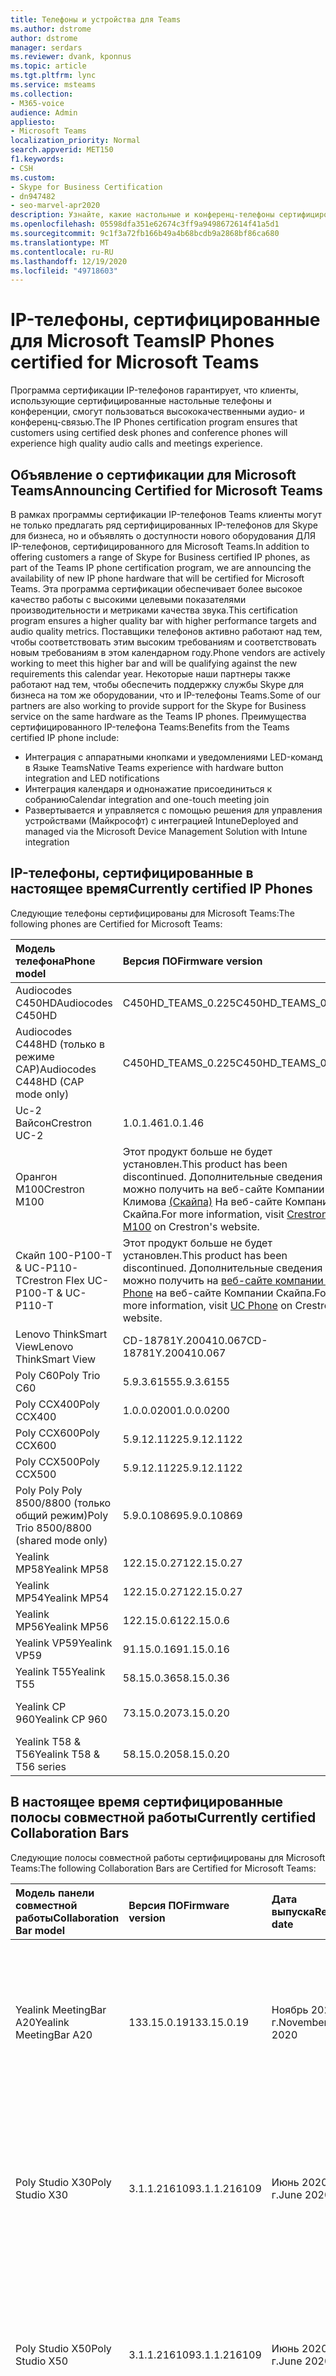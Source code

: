 ```yaml
---
title: Телефоны и устройства для Teams
ms.author: dstrome
author: dstrome
manager: serdars
ms.reviewer: dvank, kponnus
ms.topic: article
ms.tgt.pltfrm: lync
ms.service: msteams
ms.collection:
- M365-voice
audience: Admin
appliesto:
- Microsoft Teams
localization_priority: Normal
search.appverid: MET150
f1.keywords:
- CSH
ms.custom:
- Skype for Business Certification
- dn947482
- seo-marvel-apr2020
description: Узнайте, какие настольные и конференц-телефоны сертифицированы для Microsoft Teams для получения наилучших результатов.
ms.openlocfilehash: 05598dfa351e62674c3ff9a9498672614f41a5d1
ms.sourcegitcommit: 9c1f3a72fb166b49a4b68bcdb9a2868bf86ca680
ms.translationtype: MT
ms.contentlocale: ru-RU
ms.lasthandoff: 12/19/2020
ms.locfileid: "49718603"
---
```

# <a name="ip-phones-certified-for-microsoft-teams"></a><span data-ttu-id="9c56f-103">IP-телефоны, сертифицированные для Microsoft Teams</span><span class="sxs-lookup"><span data-stu-id="9c56f-103">IP Phones certified for Microsoft Teams</span></span>

<span data-ttu-id="9c56f-104">Программа сертификации IP-телефонов гарантирует, что клиенты, использующие сертифицированные настольные телефоны и конференции, смогут пользоваться высококачественными аудио- и конференц-связью.</span><span class="sxs-lookup"><span data-stu-id="9c56f-104">The IP Phones certification program ensures that customers using certified desk phones and conference phones will experience high quality audio calls and meetings experience.</span></span>

## <a name="announcing-certified-for-microsoft-teams"></a><span data-ttu-id="9c56f-105">Объявление о сертификации для Microsoft Teams</span><span class="sxs-lookup"><span data-stu-id="9c56f-105">Announcing Certified for Microsoft Teams</span></span>

<span data-ttu-id="9c56f-106">В рамках программы сертификации IP-телефонов Teams клиенты могут не только предлагать ряд сертифицированных IP-телефонов для Skype для бизнеса, но и объявлять о доступности нового оборудования ДЛЯ IP-телефонов, сертифицированного для Microsoft Teams.</span><span class="sxs-lookup"><span data-stu-id="9c56f-106">In addition to offering customers a range of Skype for Business certified IP phones, as part of the Teams IP phone certification program, we are announcing the availability of new IP phone hardware that will be certified for Microsoft Teams.</span></span> <span data-ttu-id="9c56f-107">Эта программа сертификации обеспечивает более высокое качество работы с высокими целевыми показателями производительности и метриками качества звука.</span><span class="sxs-lookup"><span data-stu-id="9c56f-107">This certification program ensures a higher quality bar with higher performance targets and audio quality metrics.</span></span> <span data-ttu-id="9c56f-108">Поставщики телефонов активно работают над тем, чтобы соответствовать этим высоким требованиям и соответствовать новым требованиям в этом календарном году.</span><span class="sxs-lookup"><span data-stu-id="9c56f-108">Phone vendors are actively working to meet this higher bar and will be qualifying against the new requirements this calendar year.</span></span> <span data-ttu-id="9c56f-109">Некоторые наши партнеры также работают над тем, чтобы обеспечить поддержку службы Skype для бизнеса на том же оборудовании, что и IP-телефоны Teams.</span><span class="sxs-lookup"><span data-stu-id="9c56f-109">Some of our partners are also working to provide support for the Skype for Business service on the same hardware as the Teams IP phones.</span></span> <span data-ttu-id="9c56f-110">Преимущества сертифицированного IP-телефона Teams:</span><span class="sxs-lookup"><span data-stu-id="9c56f-110">Benefits from the Teams certified IP phone include:</span></span>

- <span data-ttu-id="9c56f-111">Интеграция с аппаратными кнопками и уведомлениями LED-команд в Языке Teams</span><span class="sxs-lookup"><span data-stu-id="9c56f-111">Native Teams experience with hardware button integration and LED notifications</span></span>
- <span data-ttu-id="9c56f-112">Интеграция календаря и однонажатие присоединиться к собранию</span><span class="sxs-lookup"><span data-stu-id="9c56f-112">Calendar integration and one-touch meeting join</span></span>
- <span data-ttu-id="9c56f-113">Развертывается и управляется с помощью решения для управления устройствами (Майкрософт) с интеграцией Intune</span><span class="sxs-lookup"><span data-stu-id="9c56f-113">Deployed and managed via the Microsoft Device Management Solution with Intune integration</span></span>

## <a name="currently-certified-ip-phones"></a><span data-ttu-id="9c56f-114">IP-телефоны, сертифицированные в настоящее время</span><span class="sxs-lookup"><span data-stu-id="9c56f-114">Currently certified IP Phones</span></span>

<span data-ttu-id="9c56f-115">Следующие телефоны сертифицированы для Microsoft Teams:</span><span class="sxs-lookup"><span data-stu-id="9c56f-115">The following phones are Certified for Microsoft Teams:</span></span>

| <span data-ttu-id="9c56f-116">Модель телефона</span><span class="sxs-lookup"><span data-stu-id="9c56f-116">Phone model</span></span>                            | <span data-ttu-id="9c56f-117">Версия ПО</span><span class="sxs-lookup"><span data-stu-id="9c56f-117">Firmware version</span></span>                                                                                                                                                                                                                           | <span data-ttu-id="9c56f-118">Дата выпуска</span><span class="sxs-lookup"><span data-stu-id="9c56f-118">Release date</span></span>                 |
|:---------------------------------------|:-------------------------------------------------------------------------------------------------------------------------------------------------------------------------------------------------------------------------------------------|:-----------------------------|
| <span data-ttu-id="9c56f-119">Audiocodes C450HD</span><span class="sxs-lookup"><span data-stu-id="9c56f-119">Audiocodes C450HD</span></span>                      | <span data-ttu-id="9c56f-120">C450HD_TEAMS_0.225</span><span class="sxs-lookup"><span data-stu-id="9c56f-120">C450HD_TEAMS_0.225</span></span>                                                                                                                                                                                                                         | <span data-ttu-id="9c56f-121">Март 2019 г.</span><span class="sxs-lookup"><span data-stu-id="9c56f-121">March 2019</span></span>                   |
| <span data-ttu-id="9c56f-122">Audiocodes C448HD (только в режиме CAP)</span><span class="sxs-lookup"><span data-stu-id="9c56f-122">Audiocodes C448HD (CAP mode only)</span></span>      | <span data-ttu-id="9c56f-123">C450HD_TEAMS_0.225</span><span class="sxs-lookup"><span data-stu-id="9c56f-123">C450HD_TEAMS_0.225</span></span>                                                                                                                                                                                                                         | <span data-ttu-id="9c56f-124">Март 2019 г.</span><span class="sxs-lookup"><span data-stu-id="9c56f-124">March 2019</span></span>                   |
|<span data-ttu-id="9c56f-125">Uc-2 Вайсон</span><span class="sxs-lookup"><span data-stu-id="9c56f-125">Crestron UC-2</span></span>                           |<span data-ttu-id="9c56f-126">1.0.1.46</span><span class="sxs-lookup"><span data-stu-id="9c56f-126">1.0.1.46</span></span>                                                  | <span data-ttu-id="9c56f-127">Июль 2020 г.</span><span class="sxs-lookup"><span data-stu-id="9c56f-127">July 2020</span></span>                    |
| <span data-ttu-id="9c56f-128">Орангон M100</span><span class="sxs-lookup"><span data-stu-id="9c56f-128">Crestron M100</span></span>                          | <span data-ttu-id="9c56f-129">Этот продукт больше не будет установлен.</span><span class="sxs-lookup"><span data-stu-id="9c56f-129">This product has been discontinued.</span></span> <span data-ttu-id="9c56f-130">Дополнительные сведения можно получить на веб-сайте Компании Климова [(Скайпа)](https://www.crestron.com/Products/Workspace-Solutions/Unified-Communications/Crestron-Flex-Tabletop-Conferencing-Systems/UC-M100-T) На веб-сайте Компании Скайпа.</span><span class="sxs-lookup"><span data-stu-id="9c56f-130">For more information, visit [Crestron M100](https://www.crestron.com/Products/Workspace-Solutions/Unified-Communications/Crestron-Flex-Tabletop-Conferencing-Systems/UC-M100-T) on Crestron's website.</span></span> | <span data-ttu-id="9c56f-131">Прекращение с 11.05.2020 г.</span><span class="sxs-lookup"><span data-stu-id="9c56f-131">Discontinued as of 5/11/2020</span></span> |
| <span data-ttu-id="9c56f-132">Скайп 100-P100-T & UC-P110-T</span><span class="sxs-lookup"><span data-stu-id="9c56f-132">Crestron Flex UC-P100-T & UC-P110-T</span></span>    | <span data-ttu-id="9c56f-133">Этот продукт больше не будет установлен.</span><span class="sxs-lookup"><span data-stu-id="9c56f-133">This product has been discontinued.</span></span> <span data-ttu-id="9c56f-134">Дополнительные сведения можно получить на [веб-сайте компании UC Phone](https://www.crestron.com/Products/Workspace-Solutions/Unified-Communications/Crestron-Flex-Accessories/UC-PHONE-T-PLUS) на веб-сайте Компании Скайпа.</span><span class="sxs-lookup"><span data-stu-id="9c56f-134">For more information, visit [UC Phone](https://www.crestron.com/Products/Workspace-Solutions/Unified-Communications/Crestron-Flex-Accessories/UC-PHONE-T-PLUS) on Crestron's website.</span></span>                  | <span data-ttu-id="9c56f-135">Прекращение с 11.05.2020 г.</span><span class="sxs-lookup"><span data-stu-id="9c56f-135">Discontinued as of 5/11/2020</span></span> |
| <span data-ttu-id="9c56f-136">Lenovo ThinkSmart View</span><span class="sxs-lookup"><span data-stu-id="9c56f-136">Lenovo ThinkSmart View</span></span>                 | <span data-ttu-id="9c56f-137">CD-18781Y.200410.067</span><span class="sxs-lookup"><span data-stu-id="9c56f-137">CD-18781Y.200410.067</span></span>                                                                                                                                                                                                                       | <span data-ttu-id="9c56f-138">Апрель 2020 г.</span><span class="sxs-lookup"><span data-stu-id="9c56f-138">April 2020</span></span>                   |
| <span data-ttu-id="9c56f-139">Poly С60</span><span class="sxs-lookup"><span data-stu-id="9c56f-139">Poly Trio C60</span></span>                          | <span data-ttu-id="9c56f-140">5.9.3.6155</span><span class="sxs-lookup"><span data-stu-id="9c56f-140">5.9.3.6155</span></span>                                                                                                                                                                                                                                 | <span data-ttu-id="9c56f-141">Апрель 2020 г.</span><span class="sxs-lookup"><span data-stu-id="9c56f-141">April 2020</span></span>                   |
| <span data-ttu-id="9c56f-142">Poly CCX400</span><span class="sxs-lookup"><span data-stu-id="9c56f-142">Poly CCX400</span></span>                            | <span data-ttu-id="9c56f-143">1.0.0.0200</span><span class="sxs-lookup"><span data-stu-id="9c56f-143">1.0.0.0200</span></span>                                                                                                                                                                                                                                 | <span data-ttu-id="9c56f-144">Январь 2020 г.</span><span class="sxs-lookup"><span data-stu-id="9c56f-144">January 2020</span></span>                 |
| <span data-ttu-id="9c56f-145">Poly CCX600</span><span class="sxs-lookup"><span data-stu-id="9c56f-145">Poly CCX600</span></span>                            | <span data-ttu-id="9c56f-146">5.9.12.1122</span><span class="sxs-lookup"><span data-stu-id="9c56f-146">5.9.12.1122</span></span>                                                                                                                                                                                                                                | <span data-ttu-id="9c56f-147">Январь 2020 г.</span><span class="sxs-lookup"><span data-stu-id="9c56f-147">January 2020</span></span>                 |
| <span data-ttu-id="9c56f-148">Poly CCX500</span><span class="sxs-lookup"><span data-stu-id="9c56f-148">Poly CCX500</span></span>                            | <span data-ttu-id="9c56f-149">5.9.12.1122</span><span class="sxs-lookup"><span data-stu-id="9c56f-149">5.9.12.1122</span></span>                                                                                                                                                                                                                                | <span data-ttu-id="9c56f-150">Декабрь 2019 г.</span><span class="sxs-lookup"><span data-stu-id="9c56f-150">December 2019</span></span>                |
| <span data-ttu-id="9c56f-151">Poly Poly Poly 8500/8800 (только общий режим)</span><span class="sxs-lookup"><span data-stu-id="9c56f-151">Poly Trio 8500/8800 (shared mode only)</span></span> | <span data-ttu-id="9c56f-152">5.9.0.10869</span><span class="sxs-lookup"><span data-stu-id="9c56f-152">5.9.0.10869</span></span>                                                                                                                                                                                                                                | <span data-ttu-id="9c56f-153">Июнь 2019 г.</span><span class="sxs-lookup"><span data-stu-id="9c56f-153">June 2019</span></span>                    |
| <span data-ttu-id="9c56f-154">Yealink MP58</span><span class="sxs-lookup"><span data-stu-id="9c56f-154">Yealink MP58</span></span> | <span data-ttu-id="9c56f-155">122.15.0.27</span><span class="sxs-lookup"><span data-stu-id="9c56f-155">122.15.0.27</span></span>| <span data-ttu-id="9c56f-156">Декабрь 2020 г.</span><span class="sxs-lookup"><span data-stu-id="9c56f-156">December 2020</span></span> |
| <span data-ttu-id="9c56f-157">Yealink MP54</span><span class="sxs-lookup"><span data-stu-id="9c56f-157">Yealink MP54</span></span> | <span data-ttu-id="9c56f-158">122.15.0.27</span><span class="sxs-lookup"><span data-stu-id="9c56f-158">122.15.0.27</span></span>| <span data-ttu-id="9c56f-159">Ноябрь 2020 г.</span><span class="sxs-lookup"><span data-stu-id="9c56f-159">November 2020</span></span> |
| <span data-ttu-id="9c56f-160">Yealink MP56</span><span class="sxs-lookup"><span data-stu-id="9c56f-160">Yealink MP56</span></span> | <span data-ttu-id="9c56f-161">122.15.0.6</span><span class="sxs-lookup"><span data-stu-id="9c56f-161">122.15.0.6</span></span> | <span data-ttu-id="9c56f-162">Март 2020 г.</span><span class="sxs-lookup"><span data-stu-id="9c56f-162">March 2020</span></span>    |
| <span data-ttu-id="9c56f-163">Yealink VP59</span><span class="sxs-lookup"><span data-stu-id="9c56f-163">Yealink VP59</span></span> | <span data-ttu-id="9c56f-164">91.15.0.16</span><span class="sxs-lookup"><span data-stu-id="9c56f-164">91.15.0.16</span></span> | <span data-ttu-id="9c56f-165">Июнь 2019 г.</span><span class="sxs-lookup"><span data-stu-id="9c56f-165">June 2019</span></span>     |
| <span data-ttu-id="9c56f-166">Yealink T55</span><span class="sxs-lookup"><span data-stu-id="9c56f-166">Yealink T55</span></span>  | <span data-ttu-id="9c56f-167">58.15.0.36</span><span class="sxs-lookup"><span data-stu-id="9c56f-167">58.15.0.36</span></span> | <span data-ttu-id="9c56f-168">Май 2019 г.</span><span class="sxs-lookup"><span data-stu-id="9c56f-168">May 2019</span></span>      |
| <span data-ttu-id="9c56f-169">Yealink CP 960</span><span class="sxs-lookup"><span data-stu-id="9c56f-169">Yealink CP 960</span></span>| <span data-ttu-id="9c56f-170">73.15.0.20</span><span class="sxs-lookup"><span data-stu-id="9c56f-170">73.15.0.20</span></span> | <span data-ttu-id="9c56f-171">Декабрь 2018 г.</span><span class="sxs-lookup"><span data-stu-id="9c56f-171">December 2018</span></span>|
| <span data-ttu-id="9c56f-172">Yealink T58 & T56</span><span class="sxs-lookup"><span data-stu-id="9c56f-172">Yealink T58 & T56 series</span></span> | <span data-ttu-id="9c56f-173">58.15.0.20</span><span class="sxs-lookup"><span data-stu-id="9c56f-173">58.15.0.20</span></span> | <span data-ttu-id="9c56f-174">Декабрь 2018 г.</span><span class="sxs-lookup"><span data-stu-id="9c56f-174">December 2018</span></span> |

## <a name="currently-certified-collaboration-bars"></a><span data-ttu-id="9c56f-175">В настоящее время сертифицированные полосы совместной работы</span><span class="sxs-lookup"><span data-stu-id="9c56f-175">Currently certified Collaboration Bars</span></span>

<span data-ttu-id="9c56f-176">Следующие полосы совместной работы сертифицированы для Microsoft Teams:</span><span class="sxs-lookup"><span data-stu-id="9c56f-176">The following Collaboration Bars are Certified for Microsoft Teams:</span></span>

| <span data-ttu-id="9c56f-177">Модель панели совместной работы</span><span class="sxs-lookup"><span data-stu-id="9c56f-177">Collaboration Bar model</span></span> | <span data-ttu-id="9c56f-178">Версия ПО</span><span class="sxs-lookup"><span data-stu-id="9c56f-178">Firmware version</span></span> | <span data-ttu-id="9c56f-179">Дата выпуска</span><span class="sxs-lookup"><span data-stu-id="9c56f-179">Release date</span></span>  | <span data-ttu-id="9c56f-180">Размер комнаты (не более)</span><span class="sxs-lookup"><span data-stu-id="9c56f-180">Room size (up to)</span></span>                                         |
|:------------------------|:-----------------|:--------------|:----------------------------------------------------------|
| <span data-ttu-id="9c56f-181">Yealink MeetingBar A20</span><span class="sxs-lookup"><span data-stu-id="9c56f-181">Yealink MeetingBar A20</span></span>  | <span data-ttu-id="9c56f-182">133.15.0.19</span><span class="sxs-lookup"><span data-stu-id="9c56f-182">133.15.0.19</span></span>      | <span data-ttu-id="9c56f-183">Ноябрь 2020 г.</span><span class="sxs-lookup"><span data-stu-id="9c56f-183">November 2020</span></span> | <span data-ttu-id="9c56f-184">Фокус-комната(3м x 3 м)</span><span class="sxs-lookup"><span data-stu-id="9c56f-184">Focus room(3m x 3m)</span></span> </br> <span data-ttu-id="9c56f-185">Небольшая комната для собрания(4,5 м x 4,5 м)</span><span class="sxs-lookup"><span data-stu-id="9c56f-185">Small meeting room(4.5m x 4.5m)</span></span> |
| <span data-ttu-id="9c56f-186">Poly Studio X30</span><span class="sxs-lookup"><span data-stu-id="9c56f-186">Poly Studio X30</span></span>         | <span data-ttu-id="9c56f-187">3.1.1.216109</span><span class="sxs-lookup"><span data-stu-id="9c56f-187">3.1.1.216109</span></span>     | <span data-ttu-id="9c56f-188">Июнь 2020 г.</span><span class="sxs-lookup"><span data-stu-id="9c56f-188">June 2020</span></span>     | <span data-ttu-id="9c56f-189">Фокус-комната(3м x 3 м)</span><span class="sxs-lookup"><span data-stu-id="9c56f-189">Focus room(3m x 3m)</span></span> </br> <span data-ttu-id="9c56f-190">Небольшая комната для собрания(4,5 м x 4,5 м)</span><span class="sxs-lookup"><span data-stu-id="9c56f-190">Small meeting room(4.5m x 4.5m)</span></span> |
| <span data-ttu-id="9c56f-191">Poly Studio X50</span><span class="sxs-lookup"><span data-stu-id="9c56f-191">Poly Studio X50</span></span>         | <span data-ttu-id="9c56f-192">3.1.1.216109</span><span class="sxs-lookup"><span data-stu-id="9c56f-192">3.1.1.216109</span></span>     | <span data-ttu-id="9c56f-193">Июнь 2020 г.</span><span class="sxs-lookup"><span data-stu-id="9c56f-193">June 2020</span></span>     | <span data-ttu-id="9c56f-194">Фокус-комната(3м x 3 м)</span><span class="sxs-lookup"><span data-stu-id="9c56f-194">Focus room(3m x 3m)</span></span> </br> <span data-ttu-id="9c56f-195">Небольшая комната для собрания(4,5 м x 4,5 м)</span><span class="sxs-lookup"><span data-stu-id="9c56f-195">Small meeting room(4.5m x 4.5m)</span></span> |
| <span data-ttu-id="9c56f-196">Yealink VC210</span><span class="sxs-lookup"><span data-stu-id="9c56f-196">Yealink VC210</span></span>           | <span data-ttu-id="9c56f-197">118.15.0.14</span><span class="sxs-lookup"><span data-stu-id="9c56f-197">118.15.0.14</span></span>      | <span data-ttu-id="9c56f-198">Февраль 2020 г.</span><span class="sxs-lookup"><span data-stu-id="9c56f-198">February 2020</span></span> | <span data-ttu-id="9c56f-199">Фокус-комната(3м x 3 м)</span><span class="sxs-lookup"><span data-stu-id="9c56f-199">Focus room(3m x 3m)</span></span> </br> <span data-ttu-id="9c56f-200">Небольшая комната для собрания(4,5 м x 4,5 м)</span><span class="sxs-lookup"><span data-stu-id="9c56f-200">Small meeting room(4.5m x 4.5m)</span></span> |

## <a name="currently-certified-teams-display"></a><span data-ttu-id="9c56f-201">Экран Teams, сертифицированный в настоящее время</span><span class="sxs-lookup"><span data-stu-id="9c56f-201">Currently certified Teams display</span></span>
<span data-ttu-id="9c56f-202">Следующие дисплеи Teams сертифицированы для Microsoft Teams:</span><span class="sxs-lookup"><span data-stu-id="9c56f-202">The following Teams displays are Certified for  Microsoft Teams:</span></span>

| <span data-ttu-id="9c56f-203">Отображаемая модель Teams</span><span class="sxs-lookup"><span data-stu-id="9c56f-203">Teams display model</span></span> | <span data-ttu-id="9c56f-204">Версия ПО</span><span class="sxs-lookup"><span data-stu-id="9c56f-204">Firmware version</span></span> | <span data-ttu-id="9c56f-205">Дата выпуска</span><span class="sxs-lookup"><span data-stu-id="9c56f-205">Release date</span></span>  |                                         
|:------------------------|:-----------------|:--------------|
|<span data-ttu-id="9c56f-206">Lenovo ThinkSmart View</span><span class="sxs-lookup"><span data-stu-id="9c56f-206">Lenovo ThinkSmart View</span></span>|<span data-ttu-id="9c56f-207">CD-18781Y.201006.099</span><span class="sxs-lookup"><span data-stu-id="9c56f-207">CD-18781Y.201006.099</span></span>|<span data-ttu-id="9c56f-208">Октябрь 2020 г.</span><span class="sxs-lookup"><span data-stu-id="9c56f-208">October 2020</span></span> |

### <a name="product-release-information-for-teams-phones"></a><span data-ttu-id="9c56f-209">Сведения о выпуске продуктов для телефонов Teams</span><span class="sxs-lookup"><span data-stu-id="9c56f-209">Product release information for Teams Phones</span></span>

<span data-ttu-id="9c56f-210">Ниже следующую версию приложения для IP-телефонов и версии по совету Teams.</span><span class="sxs-lookup"><span data-stu-id="9c56f-210">The following are the latest Teams IP phone app and firmware versions.</span></span>

#### <a name="app-versions"></a><span data-ttu-id="9c56f-211">Версии приложений</span><span class="sxs-lookup"><span data-stu-id="9c56f-211">App versions</span></span>

| <span data-ttu-id="9c56f-212">Выпуск продукта</span><span class="sxs-lookup"><span data-stu-id="9c56f-212">Product release</span></span> | <span data-ttu-id="9c56f-213">Дата выпуска</span><span class="sxs-lookup"><span data-stu-id="9c56f-213">Release date</span></span>  | <span data-ttu-id="9c56f-214">Версия приложения Microsoft Teams</span><span class="sxs-lookup"><span data-stu-id="9c56f-214">Microsoft Teams app version</span></span> | <span data-ttu-id="9c56f-215">Версия портала организации</span><span class="sxs-lookup"><span data-stu-id="9c56f-215">Company Portal version</span></span> | <span data-ttu-id="9c56f-216">Версия агента администрирования</span><span class="sxs-lookup"><span data-stu-id="9c56f-216">Admin Agent version</span></span> |
|:----------------|:--------------|:----------------------------|:-----------------------|:--------------------|
| <span data-ttu-id="9c56f-217">Обновление #7</span><span class="sxs-lookup"><span data-stu-id="9c56f-217">Update #7</span></span>  | <span data-ttu-id="9c56f-218">8 декабря 2020 г.</span><span class="sxs-lookup"><span data-stu-id="9c56f-218">December 8, 2020</span></span>  |<span data-ttu-id="9c56f-219">1449/1.0.94.2020111101</span><span class="sxs-lookup"><span data-stu-id="9c56f-219">1449/1.0.94.2020111101</span></span> | <span data-ttu-id="9c56f-220">5.0.4927.0</span><span class="sxs-lookup"><span data-stu-id="9c56f-220">5.0.4927.0</span></span>            | <span data-ttu-id="9c56f-221">1.0.0.202010121132.product (.223)</span><span class="sxs-lookup"><span data-stu-id="9c56f-221">1.0.0.202010121132.product (.223)</span></span> |
| <span data-ttu-id="9c56f-222">Обновление #6</span><span class="sxs-lookup"><span data-stu-id="9c56f-222">Update #6</span></span>  | <span data-ttu-id="9c56f-223">12 октября 2020 г.</span><span class="sxs-lookup"><span data-stu-id="9c56f-223">October 12, 2020</span></span>  |<span data-ttu-id="9c56f-224">1449/1.0.94.2020091801</span><span class="sxs-lookup"><span data-stu-id="9c56f-224">1449/1.0.94.2020091801</span></span>     | <span data-ttu-id="9c56f-225">5.0.4912.0</span><span class="sxs-lookup"><span data-stu-id="9c56f-225">5.0.4912.0</span></span>             | <span data-ttu-id="9c56f-226">1.0.0.202006290446.product(216)</span><span class="sxs-lookup"><span data-stu-id="9c56f-226">1.0.0.202006290446.product(216)</span></span> |
| <span data-ttu-id="9c56f-227">Обновление #5</span><span class="sxs-lookup"><span data-stu-id="9c56f-227">Update #5</span></span>  | <span data-ttu-id="9c56f-228">31 августа 2020 г.</span><span class="sxs-lookup"><span data-stu-id="9c56f-228">August 31, 2020</span></span> | <span data-ttu-id="9c56f-229">1449/1.0.94.2020071702</span><span class="sxs-lookup"><span data-stu-id="9c56f-229">1449/1.0.94.2020071702</span></span>    | <span data-ttu-id="9c56f-230">5.0.4867.0</span><span class="sxs-lookup"><span data-stu-id="9c56f-230">5.0.4867.0</span></span>             | <span data-ttu-id="9c56f-231">1.0.0.202006290446.product(216)</span><span class="sxs-lookup"><span data-stu-id="9c56f-231">1.0.0.202006290446.product(216)</span></span> |
| <span data-ttu-id="9c56f-232">Обновление #4</span><span class="sxs-lookup"><span data-stu-id="9c56f-232">Update #4</span></span>  | <span data-ttu-id="9c56f-233">30 июня 2020 г.</span><span class="sxs-lookup"><span data-stu-id="9c56f-233">June 30, 2020</span></span> | <span data-ttu-id="9c56f-234">1449/1.0.94.2020051601</span><span class="sxs-lookup"><span data-stu-id="9c56f-234">1449/1.0.94.2020051601</span></span>      | <span data-ttu-id="9c56f-235">5.0.4771.0</span><span class="sxs-lookup"><span data-stu-id="9c56f-235">5.0.4771.0</span></span>             | <span data-ttu-id="9c56f-236">1.0.0.202005060552</span><span class="sxs-lookup"><span data-stu-id="9c56f-236">1.0.0.202005060552</span></span>  |
| <span data-ttu-id="9c56f-237">Обновление #3</span><span class="sxs-lookup"><span data-stu-id="9c56f-237">Update #3</span></span>  | <span data-ttu-id="9c56f-238">13 мая 2020 г.</span><span class="sxs-lookup"><span data-stu-id="9c56f-238">May 13, 2020</span></span>  | <span data-ttu-id="9c56f-239">1449/1.0.94.2020040801</span><span class="sxs-lookup"><span data-stu-id="9c56f-239">1449/1.0.94.2020040801</span></span>      | <span data-ttu-id="9c56f-240">5.0.4715.0</span><span class="sxs-lookup"><span data-stu-id="9c56f-240">5.0.4715.0</span></span>             | <span data-ttu-id="9c56f-241">1.210</span><span class="sxs-lookup"><span data-stu-id="9c56f-241">1.210</span></span>               |

#### <a name="firmware-versions"></a><span data-ttu-id="9c56f-242">Версии ПО</span><span class="sxs-lookup"><span data-stu-id="9c56f-242">Firmware versions</span></span>

<span data-ttu-id="9c56f-243">При установке новой версии ПО на устройстве можно определить соответствующие версии приложения Microsoft Teams, портала организации и агента администрирования, найдя выпуск продукта в столбце "Включенные выпуски **продуктов".**</span><span class="sxs-lookup"><span data-stu-id="9c56f-243">When you install a new firmware version on your device, you can determine the corresponding Microsoft Teams app, Company Portal, and Admin Agent, versions that are installed by finding the product release in the **Included product release** column.</span></span> <span data-ttu-id="9c56f-244">Затем найди выпуск продукта в таблице **версий** приложения выше.</span><span class="sxs-lookup"><span data-stu-id="9c56f-244">Then look up the product release in the **App versions** table above.</span></span>

| <span data-ttu-id="9c56f-245">Модель устройства</span><span class="sxs-lookup"><span data-stu-id="9c56f-245">Device model</span></span>        | <span data-ttu-id="9c56f-246">Версия ПО</span><span class="sxs-lookup"><span data-stu-id="9c56f-246">Firmware version</span></span>     | <span data-ttu-id="9c56f-247">Год/включенный выпуск продукта</span><span class="sxs-lookup"><span data-stu-id="9c56f-247">Year/Included product release</span></span>  |
|:--------------------|:---------------------|:-------------------------|
| <span data-ttu-id="9c56f-248">AudioCodes C448HD</span><span class="sxs-lookup"><span data-stu-id="9c56f-248">AudioCodes C448HD</span></span>   | <span data-ttu-id="9c56f-249">C450HD_TEAMS_1.8.288</span><span class="sxs-lookup"><span data-stu-id="9c56f-249">C450HD_TEAMS_1.8.288</span></span>  | <span data-ttu-id="9c56f-250">Обновление до 2020 #7</span><span class="sxs-lookup"><span data-stu-id="9c56f-250">2020 Update #7</span></span>           |
| <span data-ttu-id="9c56f-251">AudioCodes C450HD</span><span class="sxs-lookup"><span data-stu-id="9c56f-251">AudioCodes C450HD</span></span>   | <span data-ttu-id="9c56f-252">C450HD_TEAMS_1.8.288</span><span class="sxs-lookup"><span data-stu-id="9c56f-252">C450HD_TEAMS_1.8.288</span></span>  | <span data-ttu-id="9c56f-253">Обновление до 2020 #7</span><span class="sxs-lookup"><span data-stu-id="9c56f-253">2020 Update #7</span></span>           |
| <span data-ttu-id="9c56f-254">Lenovo ThinkSmart View</span><span class="sxs-lookup"><span data-stu-id="9c56f-254">Lenovo ThinkSmart View</span></span>|<span data-ttu-id="9c56f-255">CD-18781Y.200922.098</span><span class="sxs-lookup"><span data-stu-id="9c56f-255">CD-18781Y.200922.098</span></span> | <span data-ttu-id="9c56f-256">Обновление до 2020 #6</span><span class="sxs-lookup"><span data-stu-id="9c56f-256">2020 Update #6</span></span>           |
| <span data-ttu-id="9c56f-257">Poly CCX400</span><span class="sxs-lookup"><span data-stu-id="9c56f-257">Poly CCX400</span></span>         | <span data-ttu-id="9c56f-258">6.2.23.0202</span><span class="sxs-lookup"><span data-stu-id="9c56f-258">6.2.23.0202</span></span>         | <span data-ttu-id="9c56f-259">Обновление до 2020 #7</span><span class="sxs-lookup"><span data-stu-id="9c56f-259">2020 Update #7</span></span>           |
| <span data-ttu-id="9c56f-260">Poly CCX500/CCX600</span><span class="sxs-lookup"><span data-stu-id="9c56f-260">Poly CCX500/CCX600</span></span>  | <span data-ttu-id="9c56f-261">6.2.23.0202</span><span class="sxs-lookup"><span data-stu-id="9c56f-261">6.2.23.0202</span></span>         | <span data-ttu-id="9c56f-262">Обновление до 2020 #7</span><span class="sxs-lookup"><span data-stu-id="9c56f-262">2020 Update #7</span></span>          |
| <span data-ttu-id="9c56f-263">Poly С60</span><span class="sxs-lookup"><span data-stu-id="9c56f-263">Poly Trio C60</span></span>       | <span data-ttu-id="9c56f-264">6.2.23.0202</span><span class="sxs-lookup"><span data-stu-id="9c56f-264">6.2.23.0202</span></span>          | <span data-ttu-id="9c56f-265">Обновление до 2020 #7</span><span class="sxs-lookup"><span data-stu-id="9c56f-265">2020 Update #7</span></span>          |
| <span data-ttu-id="9c56f-266">Yealink T55/T56/T58</span><span class="sxs-lookup"><span data-stu-id="9c56f-266">Yealink T55/T56/T58</span></span> | <span data-ttu-id="9c56f-267">58.15.0.118</span><span class="sxs-lookup"><span data-stu-id="9c56f-267">58.15.0.118</span></span>         | <span data-ttu-id="9c56f-268">Обновление до 2020 #7</span><span class="sxs-lookup"><span data-stu-id="9c56f-268">2020 Update #7</span></span>           |
| <span data-ttu-id="9c56f-269">Yealink MP56</span><span class="sxs-lookup"><span data-stu-id="9c56f-269">Yealink MP56</span></span>        | <span data-ttu-id="9c56f-270">122.15.0.27</span><span class="sxs-lookup"><span data-stu-id="9c56f-270">122.15.0.27</span></span>          | <span data-ttu-id="9c56f-271">Обновление до 2020 #7</span><span class="sxs-lookup"><span data-stu-id="9c56f-271">2020 Update #7</span></span>           |
| <span data-ttu-id="9c56f-272">Yealink VP59</span><span class="sxs-lookup"><span data-stu-id="9c56f-272">Yealink VP59</span></span>        | <span data-ttu-id="9c56f-273">91.15.0.50</span><span class="sxs-lookup"><span data-stu-id="9c56f-273">91.15.0.50</span></span>          | <span data-ttu-id="9c56f-274">Обновление до 2020 #7</span><span class="sxs-lookup"><span data-stu-id="9c56f-274">2020 Update #7</span></span>           |
| <span data-ttu-id="9c56f-275">Yealink CP960</span><span class="sxs-lookup"><span data-stu-id="9c56f-275">Yealink CP960</span></span>       | <span data-ttu-id="9c56f-276">73.15.0.111</span><span class="sxs-lookup"><span data-stu-id="9c56f-276">73.15.0.111</span></span>       | <span data-ttu-id="9c56f-277">Обновление до 2020 #7</span><span class="sxs-lookup"><span data-stu-id="9c56f-277">2020 Update #7</span></span>           |

### <a name="product-release-information-for-collaboration-bars"></a><span data-ttu-id="9c56f-278">Сведения о выпуске продукта для полос совместной работы</span><span class="sxs-lookup"><span data-stu-id="9c56f-278">Product release information for Collaboration Bars</span></span>

<span data-ttu-id="9c56f-279">Ниже следующую версию приложения На панели совместной работы Teams и версий версии firmware.</span><span class="sxs-lookup"><span data-stu-id="9c56f-279">The following are the latest Teams Collaboration Bar app and firmware versions.</span></span>

#### <a name="app-versions"></a><span data-ttu-id="9c56f-280">Версии приложений</span><span class="sxs-lookup"><span data-stu-id="9c56f-280">App versions</span></span>

| <span data-ttu-id="9c56f-281">Выпуск продукта</span><span class="sxs-lookup"><span data-stu-id="9c56f-281">Product release</span></span>| <span data-ttu-id="9c56f-282">Дата выпуска</span><span class="sxs-lookup"><span data-stu-id="9c56f-282">Release date</span></span> | <span data-ttu-id="9c56f-283">Версия приложения Microsoft Teams</span><span class="sxs-lookup"><span data-stu-id="9c56f-283">Microsoft Teams app version</span></span> | <span data-ttu-id="9c56f-284">Версия портала организации</span><span class="sxs-lookup"><span data-stu-id="9c56f-284">Company Portal version</span></span> | <span data-ttu-id="9c56f-285">Версия агента администрирования</span><span class="sxs-lookup"><span data-stu-id="9c56f-285">Admin Agent version</span></span> |
|:----------------|:-------------|:----------------------------|:-----------------------|:--------------------|
| <span data-ttu-id="9c56f-286">Обновление #3</span><span class="sxs-lookup"><span data-stu-id="9c56f-286">Update #3</span></span>  |<span data-ttu-id="9c56f-287">24 ноября 2020 г.</span><span class="sxs-lookup"><span data-stu-id="9c56f-287">November 24, 2020</span></span>  |<span data-ttu-id="9c56f-288">1449/1.0.94.2020102101</span><span class="sxs-lookup"><span data-stu-id="9c56f-288">1449/1.0.94.2020102101</span></span>  |<span data-ttu-id="9c56f-289">5.0.4927.0</span><span class="sxs-lookup"><span data-stu-id="9c56f-289">5.0.4927.0</span></span>     |<span data-ttu-id="9c56f-290">1.0.0.202006290446.product versioncode: 216</span><span class="sxs-lookup"><span data-stu-id="9c56f-290">1.0.0.202006290446.product versioncode: 216</span></span> |
| <span data-ttu-id="9c56f-291">Обновление #2</span><span class="sxs-lookup"><span data-stu-id="9c56f-291">Update #2</span></span>  | <span data-ttu-id="9c56f-292">24 августа 2020 г.</span><span class="sxs-lookup"><span data-stu-id="9c56f-292">August 24, 2020</span></span>| <span data-ttu-id="9c56f-293">1449/1.0.94.2020062501</span><span class="sxs-lookup"><span data-stu-id="9c56f-293">1449/1.0.94.2020062501</span></span>    | <span data-ttu-id="9c56f-294">5.0.4771.0</span><span class="sxs-lookup"><span data-stu-id="9c56f-294">5.0.4771.0</span></span>    | <span data-ttu-id="9c56f-295">1.0.0.202005060552.product versioncode: 212</span><span class="sxs-lookup"><span data-stu-id="9c56f-295">1.0.0.202005060552.product versioncode: 212</span></span>|
| <span data-ttu-id="9c56f-296">Обновление #1</span><span class="sxs-lookup"><span data-stu-id="9c56f-296">Update #1</span></span>  | <span data-ttu-id="9c56f-297">13 мая 2020 г.</span><span class="sxs-lookup"><span data-stu-id="9c56f-297">May 13, 2020</span></span> | <span data-ttu-id="9c56f-298">.040901</span><span class="sxs-lookup"><span data-stu-id="9c56f-298">.040901</span></span>                     | <span data-ttu-id="9c56f-299">.4715</span><span class="sxs-lookup"><span data-stu-id="9c56f-299">.4715</span></span>                  | <span data-ttu-id="9c56f-300">.210</span><span class="sxs-lookup"><span data-stu-id="9c56f-300">.210</span></span>                |

#### <a name="firmware-versions"></a><span data-ttu-id="9c56f-301">Версии ПО</span><span class="sxs-lookup"><span data-stu-id="9c56f-301">Firmware versions</span></span>

<span data-ttu-id="9c56f-302">При установке новой версии ПО на устройстве можно определить соответствующие версии приложения Microsoft Teams, портала организации и агента администрирования, найдя выпуск продукта в столбце "Включенные выпуски **продуктов".**</span><span class="sxs-lookup"><span data-stu-id="9c56f-302">When you install a new firmware version on your device, you can determine the corresponding Microsoft Teams app, Company Portal, and Admin Agent, versions that are installed by finding the product release in the **Included product release** column.</span></span> <span data-ttu-id="9c56f-303">Затем найди выпуск продукта в таблице **версий** приложения выше.</span><span class="sxs-lookup"><span data-stu-id="9c56f-303">Then look up the product release in the **App versions** table above.</span></span>

| <span data-ttu-id="9c56f-304">Модель устройства</span><span class="sxs-lookup"><span data-stu-id="9c56f-304">Device model</span></span>  | <span data-ttu-id="9c56f-305">Версия ПО</span><span class="sxs-lookup"><span data-stu-id="9c56f-305">Firmware version</span></span> | <span data-ttu-id="9c56f-306">Выпуск продукта с годом/ включенным продуктом</span><span class="sxs-lookup"><span data-stu-id="9c56f-306">Year/ Included product release</span></span> |
|:--------------|:-----------------|:-------------------------|
| <span data-ttu-id="9c56f-307">Yealink VC210 + CP900</span><span class="sxs-lookup"><span data-stu-id="9c56f-307">Yealink VC210 + CP900</span></span> | <span data-ttu-id="9c56f-308">118.15.0.42</span><span class="sxs-lookup"><span data-stu-id="9c56f-308">118.15.0.42</span></span>     | <span data-ttu-id="9c56f-309">Обновление, 2020 #3</span><span class="sxs-lookup"><span data-stu-id="9c56f-309">2020, Update #3</span></span>    |
| <span data-ttu-id="9c56f-310">Poly Studio X30</span><span class="sxs-lookup"><span data-stu-id="9c56f-310">Poly Studio X30</span></span> | <span data-ttu-id="9c56f-311">3.2.3.280012</span><span class="sxs-lookup"><span data-stu-id="9c56f-311">3.2.3.280012</span></span>          | <span data-ttu-id="9c56f-312">Обновление, 2020 #3</span><span class="sxs-lookup"><span data-stu-id="9c56f-312">2020, Update #3</span></span>    |
| <span data-ttu-id="9c56f-313">Poly Studio X50</span><span class="sxs-lookup"><span data-stu-id="9c56f-313">Poly Studio X50</span></span> | <span data-ttu-id="9c56f-314">3.2.3.280012</span><span class="sxs-lookup"><span data-stu-id="9c56f-314">3.2.3.280012</span></span>          | <span data-ttu-id="9c56f-315">Обновление, 2020 #3</span><span class="sxs-lookup"><span data-stu-id="9c56f-315">2020, Update #3</span></span>    |

### <a name="product-release-information-for-teams-display"></a><span data-ttu-id="9c56f-316">Сведения о выпуске продукта для Teams</span><span class="sxs-lookup"><span data-stu-id="9c56f-316">Product release information for Teams display</span></span>

<span data-ttu-id="9c56f-317">Ниже представлены последние версии приложения Для дисплея Teams и версии версии программы для разработки ПО.</span><span class="sxs-lookup"><span data-stu-id="9c56f-317">The following are the latest Teams display app and firmware versions.</span></span>

#### <a name="app-versions"></a><span data-ttu-id="9c56f-318">Версии приложений</span><span class="sxs-lookup"><span data-stu-id="9c56f-318">App versions</span></span>

|<span data-ttu-id="9c56f-319">Выпуск продукта</span><span class="sxs-lookup"><span data-stu-id="9c56f-319">Product release</span></span>| <span data-ttu-id="9c56f-320">Дата выпуска</span><span class="sxs-lookup"><span data-stu-id="9c56f-320">Release date</span></span> | <span data-ttu-id="9c56f-321">Версия приложения Microsoft Teams</span><span class="sxs-lookup"><span data-stu-id="9c56f-321">Microsoft Teams app version</span></span> | <span data-ttu-id="9c56f-322">Версия портала организации</span><span class="sxs-lookup"><span data-stu-id="9c56f-322">Company Portal version</span></span> | <span data-ttu-id="9c56f-323">Версия агента администрирования</span><span class="sxs-lookup"><span data-stu-id="9c56f-323">Admin Agent version</span></span> |
|:----------------|:-------------|:----------------------------|:-----------------------|:--------------------|
|<span data-ttu-id="9c56f-324">Обновление #1</span><span class="sxs-lookup"><span data-stu-id="9c56f-324">Update #1</span></span>  |<span data-ttu-id="9c56f-325">22 октября 2020 г.</span><span class="sxs-lookup"><span data-stu-id="9c56f-325">October 22, 2020</span></span> |<span data-ttu-id="9c56f-326">1449/1.0.95.2020092307</span><span class="sxs-lookup"><span data-stu-id="9c56f-326">1449/1.0.95.2020092307</span></span>    |<span data-ttu-id="9c56f-327">5.0.4927.0</span><span class="sxs-lookup"><span data-stu-id="9c56f-327">5.0.4927.0</span></span>              |<span data-ttu-id="9c56f-328">1.0.0.202006290446.product</span><span class="sxs-lookup"><span data-stu-id="9c56f-328">1.0.0.202006290446.product</span></span>|

#### <a name="firmware-versions"></a><span data-ttu-id="9c56f-329">Версии ПО</span><span class="sxs-lookup"><span data-stu-id="9c56f-329">Firmware versions</span></span>

<span data-ttu-id="9c56f-330">При установке новой версии ПО на устройстве можно определить соответствующие версии приложения Microsoft Teams, портала организации и агента администрирования, найдя выпуск продукта в столбце "Включенные выпуски **продуктов".**</span><span class="sxs-lookup"><span data-stu-id="9c56f-330">When you install a new firmware version on your device, you can determine the corresponding Microsoft Teams app, Company Portal, and Admin Agent, versions that are installed by finding the product release in the **Included product release** column.</span></span> <span data-ttu-id="9c56f-331">Затем найди выпуск продукта в таблице **версий** приложения выше.</span><span class="sxs-lookup"><span data-stu-id="9c56f-331">Then look up the product release in the **App versions** table above.</span></span>

| <span data-ttu-id="9c56f-332">Модель устройства</span><span class="sxs-lookup"><span data-stu-id="9c56f-332">Device model</span></span>  | <span data-ttu-id="9c56f-333">Версия ПО</span><span class="sxs-lookup"><span data-stu-id="9c56f-333">Firmware version</span></span> | <span data-ttu-id="9c56f-334">Выпуск продукта с годом/ включенным продуктом</span><span class="sxs-lookup"><span data-stu-id="9c56f-334">Year/ Included product release</span></span>|
|:--------------|:-----------------|:-------------------------|
|<span data-ttu-id="9c56f-335">Lenovo ThinkSmart View</span><span class="sxs-lookup"><span data-stu-id="9c56f-335">Lenovo ThinkSmart View</span></span>| <span data-ttu-id="9c56f-336">CD-18781Y.201006.099</span><span class="sxs-lookup"><span data-stu-id="9c56f-336">CD-18781Y.201006.099</span></span> |<span data-ttu-id="9c56f-337">Обновление, 2020 #1</span><span class="sxs-lookup"><span data-stu-id="9c56f-337">2020, Update #1</span></span> |

<span data-ttu-id="9c56f-338">Сведения [о функциях, поддерживаемых этими](/MicrosoftTeams/devices/phones-for-teams#microsoft-teams-phones-feature-set) устройствами, см. в наборе функций для телефонов Microsoft Teams.</span><span class="sxs-lookup"><span data-stu-id="9c56f-338">See [Microsoft Teams phones feature set](/MicrosoftTeams/devices/phones-for-teams#microsoft-teams-phones-feature-set) for information on features supported by these devices.</span></span>

<span data-ttu-id="9c56f-339">Узнайте, [как найти версию ПО](/MicrosoftTeams/devices/phones-for-teams#finding-the-firmware-version-on-a-mobile-device) на мобильном устройстве, чтобы определить версию ПО на мобильном устройстве.</span><span class="sxs-lookup"><span data-stu-id="9c56f-339">See [Finding the Firmware version on a mobile device](/MicrosoftTeams/devices/phones-for-teams#finding-the-firmware-version-on-a-mobile-device) to determine the device firmware version on your mobile device.</span></span>

<span data-ttu-id="9c56f-340">Лицензии Microsoft Teams можно приобрести в рамках [подписки на Microsoft 365 или Office 365.](https://docs.microsoft.com/office365/servicedescriptions/teams-service-description)</span><span class="sxs-lookup"><span data-stu-id="9c56f-340">Microsoft Teams licenses can be purchased as part of their [Microsoft 365 or Office 365 subscriptions](https://docs.microsoft.com/office365/servicedescriptions/teams-service-description).</span></span> <span data-ttu-id="9c56f-341">Чтобы узнать больше о лицензиях, необходимых для использования Microsoft Teams на телефонах, см. доступные лицензии [телефонной системы.](https://products.office.com/microsoft-teams/voice-calling)</span><span class="sxs-lookup"><span data-stu-id="9c56f-341">To learn more about the required licenses for using Microsoft Teams on phones, see available [phone system licenses](https://products.office.com/microsoft-teams/voice-calling).</span></span>

<span data-ttu-id="9c56f-342">Дополнительные сведения о получении Teams: как получить доступ [к Microsoft Teams?](https://support.office.com/article/fc7f1634-abd3-4f26-a597-9df16e4ca65b)</span><span class="sxs-lookup"><span data-stu-id="9c56f-342">For more information about getting Teams, check out [How do I get access to Microsoft Teams?](https://support.office.com/article/fc7f1634-abd3-4f26-a597-9df16e4ca65b)</span></span>

* * *

<span data-ttu-id="9c56f-343">Если вы — поставщик, который хочет присоединиться [](https://docs.microsoft.com/skypeforbusiness/certification/how-to-join) к программе сертификации, см. статью "Как присоединиться к программе, чтобы ознакомиться с требованиями и доступными программами".</span><span class="sxs-lookup"><span data-stu-id="9c56f-343">If you are a vendor seeking to join the certification program, see [How to Join](https://docs.microsoft.com/skypeforbusiness/certification/how-to-join) for requirements and available programs.</span></span>

## <a name="additional-resources"></a><span data-ttu-id="9c56f-344">Дополнительные ресурсы</span><span class="sxs-lookup"><span data-stu-id="9c56f-344">Additional resources</span></span>

<span data-ttu-id="9c56f-345">Подробнее о [программах сертификации Skype для бизнеса](https://docs.microsoft.com/SkypeForBusiness/certification/overview)и Microsoft Teams.</span><span class="sxs-lookup"><span data-stu-id="9c56f-345">Learn about [Skype for Business and Microsoft Teams certification programs](https://docs.microsoft.com/SkypeForBusiness/certification/overview).</span></span>

[<span data-ttu-id="9c56f-346">Ознакомьтесь с телефонами и сертифицированными устройствами Microsoft Teams.</span><span class="sxs-lookup"><span data-stu-id="9c56f-346">Explore Microsoft Teams phones and certified devices.</span></span>](https://products.office.com/microsoft-teams/across-devices/devices)

[<span data-ttu-id="9c56f-347">Общение Teams и Skype</span><span class="sxs-lookup"><span data-stu-id="9c56f-347">Teams and Skype interoperability</span></span>](../teams-skype-interop.md)
